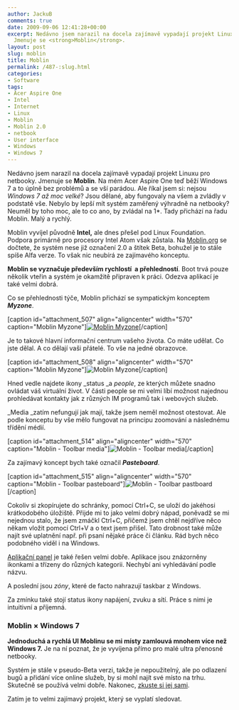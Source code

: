 ```yaml
---
author: JackuB
comments: true
date: 2009-09-06 12:41:28+00:00
excerpt: Nedávno jsem narazil na docela zajímavě vypadají projekt Linuxu pro netbooky.
  Jmenuje se <strong>Moblin</strong>.
layout: post
slug: moblin
title: Moblin
permalink: /487-:slug.html
categories:
- Software
tags:
- Acer Aspire One
- Intel
- Internet
- Linux
- Moblin
- Moblin 2.0
- netbook
- User interface
- Windows
- Windows 7
---
```


Nedávno jsem narazil na docela zajímavě vypadají projekt Linuxu pro netbooky. Jmenuje se **Moblin**. Na mém Acer Aspire One teď běží Windows 7 a to úplně bez problémů a se vší parádou. Ale říkal jsem si: nejsou _Windows 7 až moc velké_? Jsou dělané, aby fungovaly na všem a zvládly v podstatě vše. Nebylo by lepší mít systém zaměřený výhradně na netbooky? Neuměl by toho moc, ale to co ano, by zvládal na 1*. Tady přichází na řadu Moblin. Malý a rychlý.









Moblin vyvíjel původně **Intel,** ale dnes přešel pod Linux Foundation. Podpora primárně pro procesory Intel Atom však zůstala. Na [Moblin.org](http://moblin.org/) se dočtete, že systém nese již označení 2.0 a štítek Beta, bohužel je to stále spíše Alfa verze. To však nic neubírá ze zajímavého konceptu.

**Moblin se vyznačuje především rychlostí  a přehledností**. Boot trvá pouze několik vteřin a systém je okamžitě připraven k práci. Odezva aplikací je také velmi dobrá.

Co se přehlednosti týče, Moblin přichází se sympatickým konceptem **_Myzone_**.

[caption id="attachment_507" align="aligncenter" width="570" caption="Moblin Myzone"][![Moblin Myzone](http://jedenbod.cz/wp-content/uploads/2009/08/myzone-570x333.jpg)](http://jedenbod.cz/wp-content/uploads/2009/08/myzone.jpg)[/caption]

Je to takové hlavní informační centrum vašeho života. Co máte udělat. Co jste dělal. A co dělají vaši přátelé. To vše na jedné obrazovce.

[caption id="attachment_508" align="aligncenter" width="570" caption="Moblin Myzone"]![Moblin Myzone](http://jedenbod.cz/wp-content/uploads/2009/08/m_zone-diag-570x334.jpg)[/caption]

Hned vedle najdete ikony _status _a _people_, ze kterých můžete snadno ovládat váš virtuální život. V části people se mi velmi líbí možnost najednou prohledávat kontakty jak z různých IM programů tak i webových služeb.

_Media _zatím nefungují jak mají, takže jsem neměl možnost otestovat. Ale podle konceptu by vše mělo fungovat na principu zoomování a následnému třídění médií.

[caption id="attachment_514" align="aligncenter" width="570" caption="Moblin - Toolbar media"]![Moblin - Toolbar media](http://jedenbod.cz/wp-content/uploads/2009/09/toolbar_media-570x335.jpg)[/caption]

Za zajímavý koncept bych také označil **_Pasteboard_**.

[caption id="attachment_515" align="aligncenter" width="570" caption="Moblin - Toolbar pasteboard"]![Moblin - Toolbar pastboard](http://jedenbod.cz/wp-content/uploads/2009/09/toolbar_pastboard-570x333.png)[/caption]

Cokoliv si zkopírujete do schránky, pomocí Ctrl+C, se uloží do jakéhosi krátkodobého úložiště. Přijde mi to jako velmi dobrý nápad, poněvadž se mi nejednou stalo, že jsem zmáčkl Ctrl+C, přičemž jsem chtěl nejdříve něco někam vložit pomocí Ctrl+V a o text jsem přišel. Tato drobnost také může najít své uplatnění např. při psaní nějaké práce či článku. Rád bych něco podobného viděl i na Windows.

[Aplikační panel](http://moblin.org/documentation/moblin-netbook-intro/how-get-around-moblin-netbook-ui/applications-panel) je také řešen velmi dobře. Aplikace jsou znázorněny ikonkami a třízeny do různých kategorii. Nechybí ani vyhledávání podle názvu.

A poslední jsou _zóny_, které de facto nahrazují taskbar z Windows.

Za zmínku také stojí status ikony napájení, zvuku a sítí. Práce s nimi je intuitivní a příjemná.


### Moblin × Windows 7


**Jednoduchá a rychlá UI Moblinu se mi místy zamlouvá mnohem více než Windows 7.** Je na ní poznat, že je vyvíjena přímo pro malé ultra přenosné netbooky.

Systém je stále v pseudo-Beta verzi, takže je nepoužitelný, ale po odlazení bugů a přidání více online služeb, by si mohl najít své místo na trhu. Skutečně se používá velmi dobře. Nakonec, [zkuste si jej sami](http://moblin.org/documentation/test-drive-moblin).

Zatím je to velmi zajímavý projekt, který se vyplatí sledovat.
